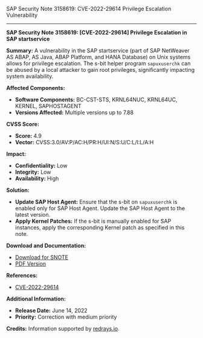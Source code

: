 SAP Security Note 3158619: CVE-2022-29614 Privilege Escalation Vulnerability

---

**SAP Security Note 3158619: [CVE-2022-29614] Privilege Escalation in SAP startservice**

**Summary:**
A vulnerability in the SAP startservice (part of SAP NetWeaver AS ABAP, AS Java, ABAP Platform, and HANA Database) on Unix systems allows for privilege escalation. The s-bit helper program `sapuxuserchk` can be abused by a local attacker to gain root privileges, significantly impacting system availability.

**Affected Components:**
- **Software Components:** BC-CST-STS, KRNL64NUC, KRNL64UC, KERNEL, SAPHOSTAGENT
- **Versions Affected:** Multiple versions up to 7.88

**CVSS Score:**
- **Score:** 4.9
- **Vector:** CVSS:3.0/AV:P/AC:H/PR:H/UI:N/S:U/C:L/I:L/A:H

**Impact:**
- **Confidentiality:** Low
- **Integrity:** Low
- **Availability:** High

**Solution:**
- **Update SAP Host Agent:** Ensure that the s-bit on `sapuxuserchk` is enabled only for SAP Host Agent. Update the SAP Host Agent to the latest version.
- **Apply Kernel Patches:** If the s-bit is manually enabled for SAP instances, apply the corresponding Kernel patch as specified in this note.

**Download and Documentation:**
- [Download for SNOTE](https://notesdownloads.sap.com/note/0040000000770512022)
- [PDF Version](https://userapps.support.sap.com/sap/support/sfm/notes/print/0003158619?language=en-US&token=229CD4170395D8FB35C40B5AB628BF62)

**References:**
- [CVE-2022-29614](https://cve.mitre.org/cgi-bin/cvename.cgi?name=CVE-2022-29614)

**Additional Information:**
- **Release Date:** June 14, 2022
- **Priority:** Correction with medium priority

**Credits:**
Information supported by [redrays.io](https://redrays.io).